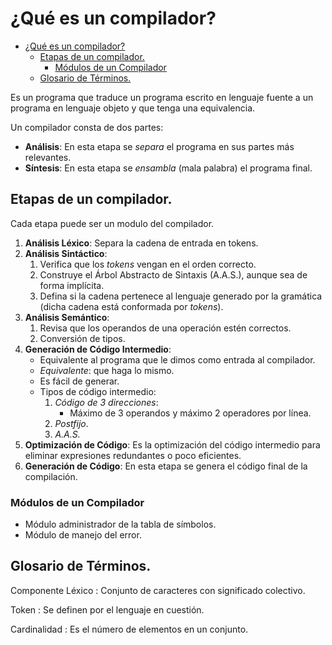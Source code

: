 # ¿Qué es un compilador?

- [¿Qué es un compilador?](#qué-es-un-compilador)
  - [Etapas de un compilador.](#etapas-de-un-compilador)
    - [Módulos de un Compilador](#módulos-de-un-compilador)
  - [Glosario de Términos.](#glosario-de-términos)


Es un programa que traduce un programa escrito en lenguaje fuente a un programa en
lenguaje objeto y que tenga una equivalencia.

Un compilador consta de dos partes:

- **Análisis**: En esta etapa se _separa_ el programa en sus partes más relevantes.
- **Síntesis**: En esta etapa se _ensambla_ (mala palabra) el programa final.

## Etapas de un compilador.

Cada etapa puede ser un modulo del compilador.

1. **Análisis Léxico**: Separa la cadena de entrada en tokens.
2. **Análisis Sintáctico**:
   1. Verifica que los _tokens_ vengan en el orden correcto.
   2. Construye el Árbol Abstracto de Sintaxis (A.A.S.), aunque sea de forma implícita.
   3. Defina si la cadena pertenece al lenguaje generado por la gramática (dicha
      cadena está conformada por _tokens_).
3. **Análisis Semántico**:
   1. Revisa que los operandos de una operación estén correctos.
   2. Conversión de tipos.
4. **Generación de Código Intermedio**:
   - Equivalente al programa que le dimos como entrada al compilador.
   - _Equivalente_: que haga lo mismo.
   - Es fácil de generar.
   - Tipos de código intermedio:
     1. _Código de 3 direcciones_:
        - Máximo de 3 operandos y máximo 2 operadores por línea.
     2. _Postfijo_.
     3. _A.A.S._
5. **Optimización de Código**: Es la optimización del código intermedio para 
eliminar expresiones redundantes o poco eficientes.
6. **Generación de Código**: En esta etapa se genera el código final de la 
compilación.

### Módulos de un Compilador

- Módulo administrador de la tabla de símbolos.
- Módulo de manejo del error.

## Glosario de Términos.

Componente Léxico
: Conjunto de caracteres con significado colectivo.

Token
: Se definen por el lenguaje en cuestión.

Cardinalidad
: Es el número de elementos en un conjunto.

